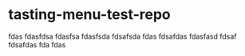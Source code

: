 # tasting-menu-test-repo

fdas
fdasfdsa
fdasfsa
fdasfsda
fdsafsda
fdas
fdsafdas
fdasfasd
fdsaf
fdsafdas
fda
fdas
